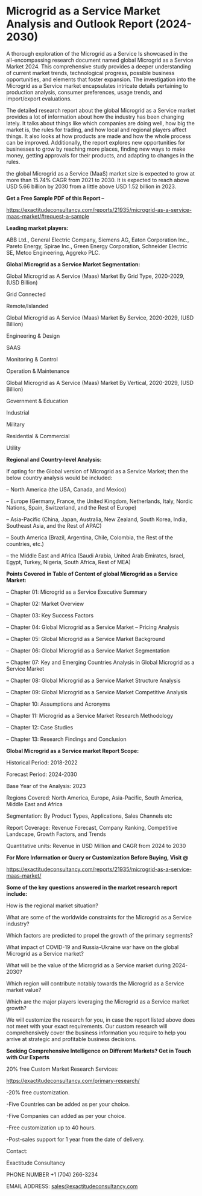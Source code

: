 # Microgrid as a Service Market Analysis and Outlook Report (2024-2030)

A thorough exploration of the Microgrid as a Service Is showcased  in the all-encompassing research document named global Microgrid as a Service Market 2024. This comprehensive study provides a deeper understanding of current market trends, technological progress, possible business opportunities, and elements that foster expansion. The investigation into the Microgrid as a Service market encapsulates intricate details pertaining to production analysis, consumer preferences, usage trends, and import/export evaluations.

The detailed research report about the global Microgrid as a Service market provides a lot of information about how the industry has been changing lately. It talks about things like which companies are doing well, how big the market is, the rules for trading, and how local and regional players affect things. It also looks at how products are made and how the whole process can be improved. Additionally, the report explores new opportunities for businesses to grow by reaching more places, finding new ways to make money, getting approvals for their products, and adapting to changes in the rules.

the global Microgrid as a Service (MaaS) market size is expected to grow at more than 15.74% CAGR from 2021 to 2030. It is expected to reach above USD 5.66 billion by 2030 from a little above USD 1.52 billion in 2023.

**Get a Free Sample PDF of this Report –**

https://exactitudeconsultancy.com/reports/21935/microgrid-as-a-service-maas-market/#request-a-sample

**Leading market players:**

ABB Ltd., General Electric Company, Siemens AG, Eaton Corporation Inc., Pareto Energy, Spirae Inc., Green Energy Corporation, Schneider Electric SE, Metco Engineering, Aggreko PLC.

**Global Microgrid as a Service Market Segmentation:**

Global Microgrid as A Service (Maas) Market By Grid Type, 2020-2029, (USD Billion)

Grid Connected

Remote/Islanded

Global Microgrid as A Service (Maas) Market By Service, 2020-2029, (USD Billion)

Engineering & Design

SAAS

Monitoring & Control

Operation & Maintenance

Global Microgrid as A Service (Maas) Market By Vertical, 2020-2029, (USD Billion)

Government & Education

Industrial

Military

Residential & Commercial

Utility

**Regional and Country-level Analysis:**

If opting for the Global version of Microgrid as a Service Market; then the below country analysis would be included:

– North America (the USA, Canada, and Mexico)

– Europe (Germany, France, the United Kingdom, Netherlands, Italy, Nordic Nations, Spain, Switzerland, and the Rest of Europe)

– Asia-Pacific (China, Japan, Australia, New Zealand, South Korea, India, Southeast Asia, and the Rest of APAC)

– South America (Brazil, Argentina, Chile, Colombia, the Rest of the countries, etc.)

– the Middle East and Africa (Saudi Arabia, United Arab Emirates, Israel, Egypt, Turkey, Nigeria, South Africa, Rest of MEA)

**Points Covered in Table of Content of global Microgrid as a Service Market:**

– Chapter 01:  Microgrid as a Service Executive Summary

– Chapter 02: Market Overview

– Chapter 03: Key Success Factors

– Chapter 04: Global Microgrid as a Service Market – Pricing Analysis

– Chapter 05: Global Microgrid as a Service Market Background

– Chapter 06: Global Microgrid as a Service Market Segmentation

– Chapter 07: Key and Emerging Countries Analysis in Global Microgrid as a Service Market

– Chapter 08: Global Microgrid as a Service Market Structure Analysis

– Chapter 09: Global Microgrid as a Service Market Competitive Analysis

– Chapter 10: Assumptions and Acronyms

– Chapter 11: Microgrid as a Service Market Research Methodology

– Chapter 12: Case Studies

– Chapter 13: Research Findings and Conclusion

**Global Microgrid as a Service market Report Scope:**

Historical Period: 2018-2022

Forecast Period: 2024-2030

Base Year of the Analysis: 2023

Regions Covered: North America, Europe, Asia-Pacific, South America, Middle East and Africa

Segmentation: By Product Types, Applications, Sales Channels etc

Report Coverage: Revenue Forecast, Company Ranking, Competitive Landscape, Growth Factors, and Trends

Quantitative units: Revenue in USD Million and CAGR from 2024 to 2030

**For More Information or Query or Customization Before Buying, Visit @**

https://exactitudeconsultancy.com/reports/21935/microgrid-as-a-service-maas-market/

**Some of the key questions answered in the market research report include:**

How is the regional market situation?

What are some of the worldwide constraints for the Microgrid as a Service industry?

Which factors are predicted to propel the growth of the primary segments?

What impact of COVID-19 and Russia-Ukraine war have on the global Microgrid as a Service market?

What will be the value of the Microgrid as a Service market during 2024-2030?

Which region will contribute notably towards the Microgrid as a Service market value?

Which are the major players leveraging the Microgrid as a Service market growth?

We will customize the research for you, in case the report listed above does not meet with your exact requirements. Our custom research will comprehensively cover the business information you require to help you arrive at strategic and profitable business decisions.

**Seeking Comprehensive Intelligence on Different Markets? Get in Touch with Our Experts**

20% free Custom Market Research Services:

https://exactitudeconsultancy.com/primary-research/

-20% free customization.

-Five Countries can be added as per your choice.

-Five Companies can added as per your choice.

-Free customization up to 40 hours.

-Post-sales support for 1 year from the date of delivery.

Contact:

Exactitude Consultancy

PHONE NUMBER +1 (704) 266-3234

EMAIL ADDRESS: sales@exactitudeconsultancy.com
